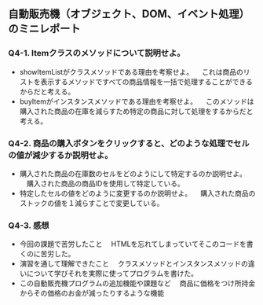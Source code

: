 ## 自動販売機（オブジェクト、DOM、イベント処理）のミニレポート
### Q4-1. Itemクラスのメソッドについて説明せよ。
* showItemListがクラスメソッドである理由を考察せよ。
  　これは商品のリストを表示するメソッドですべての商品情報を一括で処理することができるからだと考える。
* buyItemがインスタンスメソッドである理由を考察せよ。
  　このメソッドは購入された商品の在庫を減らすため特定の商品に対して処理をするからだと考える。
### Q4-2. 商品の購入ボタンをクリックすると、どのような処理でセルの値が減少するか説明せよ。
* 購入された商品の在庫数のセルをどのようにして特定するのか説明せよ。
  　購入された商品の商品IDを使用して特定している。
* 特定したセルの値をどのように変更するのか説明せよ。
  　購入された商品のストックの値を１減らすことで変更している。
### Q4-3. 感想
* 今回の課題で苦労したこと
  　HTMLを忘れてしまっていてそこのコードを書くのに苦労した。
* 演習を通して理解できたこと
  　クラスメソッドとインスタンスメソッドの違いについて学びそれを実際に使ってプログラムを書けた。
* この自動販売機プログラムの追加機能や課題など
  　商品に価格をつけ所持金からその価格のお金が減ったりするような機能
